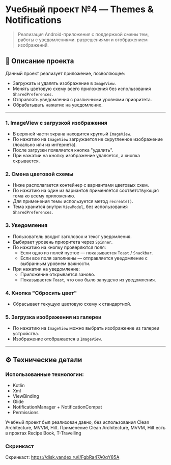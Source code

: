 # Учебный проект №4 — Themes & Notifications

> Реализация Android-приложения с поддержкой смены тем, работы с уведомлениями. разрешениями и отображением изображений.

## 🔖 Описание проекта

Данный проект реализует приложение, позволяющее:
- Загружать и удалять изображение в `ImageView`.
- Менять цветовую схему всего приложения без использования `SharedPreferences`.
- Отправлять уведомления с различными уровнями приоритета.
- Обрабатывать нажатие на уведомление.

---

### 1. ImageView с загрузкой изображения
- В верхней части экрана находится круглый `ImageView`.
- По нажатию на `ImageView` загружается не скругленное изображение (локально или из интернета).
- После загрузки появляется кнопка "удалить".
- При нажатии на кнопку изображение удаляется, а кнопка скрывается.

### 2. Смена цветовой схемы
- Ниже располагается контейнер с вариантами цветовых схем.
- По нажатию на один из вариантов применяется соответствующая тема ко всему приложению.
- Для применения темы используется метод `recreate()`.
- Тема хранится внутри `ViewModel`, без использования `SharedPreferences`.

### 3. Уведомления
- Пользователь вводит заголовок и текст уведомления.
- Выбирает уровень приоритета через `Spinner`.
- По нажатию на кнопку проверяются поля:
  - Если одно из полей пустое — показывается `Toast` / `Snackbar`.
  - Если все поля заполнены — отправляется уведомление с выбранным уровнем важности.
- При нажатии на уведомление:
  - Приложение открывается заново.
  - Показывается `Toast`, что оно было запущено из уведомления.

### 4. Кнопка "Сбросить цвет"
- Сбрасывает текущую цветовую схему к стандартной.


### 5. Загрузка изображения из галереи
- По нажатию на `ImageView` можно выбрать изображение из галереи устройства.
- Изображение отображается в `ImageView`.

---

## ⚙️ Технические детали

### Использованные технологии:
- Kotlin
- Xml
- ViewBinding
- Glide 
- NotificationManager + NotificationCompat
- Permissions

Учебный проект был реализован давно, без использования Clean Architecture, MVVM, Hilt. Применение Clean Architecture, MVVM, Hilt есть в проктах Recipe Book, T-Travelling

### Скринкаст
Скринкаст: https://disk.yandex.ru/i/FgbRa47A0qY85A

